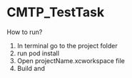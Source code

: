 # CMTP_TestTask
How to run?
1. In terminal go to the project folder
2. run pod install
3. Open projectName.xcworkspace file
4. Build and
